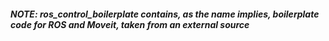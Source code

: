 ##### NOTE: ros_control_boilerplate contains, as the name implies, boilerplate code for ROS and Moveit, taken from an external source
